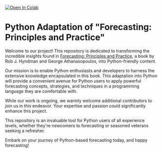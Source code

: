 [![Open In Colab](https://colab.research.google.com/assets/colab-badge.svg)](https://colab.research.google.com/github/brauliobarahona/fpp3-python/blob/colab/readme.md)

# Python Adaptation of "Forecasting: Principles and Practice"

Welcome to our project! This repository is dedicated to transforming the incredible insights found in [Forecasting: Principles and Practice](https://otexts.com/fpp3/), a book by Rob J. Hyndman and George Athanasopoulos, into Python-friendly content.

Our mission is to enable Python enthusiasts and developers to harness the extensive knowledge encapsulated in this book. This adaptation into Python will provide a convenient avenue for Python users to apply powerful forecasting concepts, strategies, and techniques in a programming language they are comfortable with.

While our work is ongoing, we warmly welcome additional contributors to join us in this endeavor. Your expertise and passion could significantly enhance this project.

This repository is an invaluable tool for Python users of all experience levels, whether they're newcomers to forecasting or seasoned veterans seeking a refresher. 

Embark on your journey of Python-based forecasting today, and happy forecasting! 
